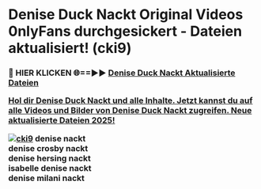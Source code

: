 # Denise Duck Nackt Original Videos 0nlyFans durchgesickert - Dateien aktualisiert! (cki9)

<h3>🔴 HIER KLICKEN 🌐==►► <a href="https://tinyurl.com/h6vf6nb8" rel="nofollow">Denise Duck Nackt Aktualisierte Dateien

Hol dir Denise Duck Nackt und alle Inhalte. Jetzt kannst du auf alle Videos und Bilder von Denise Duck Nackt zugreifen. Neue aktualisierte Dateien 2025!

[![cki9](https://i.imgur.com/sD4kR3V.gif)](https://tinyurl.com/h6vf6nb8)
denise nackt<br>
denise crosby nackt<br>
denise hersing nackt<br>
isabelle denise nackt<br>
denise milani nackt